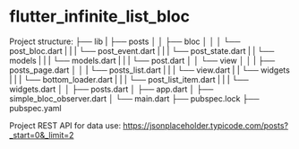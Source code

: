 # flutter_infinite_list_bloc
Project structure:
├── lib
|   ├── posts
│   │   ├── bloc
│   │   │   └── post_bloc.dart
|   |   |   └── post_event.dart
|   |   |   └── post_state.dart
|   |   └── models
|   |   |   └── models.dart
|   |   |   └── post.dart
│   │   └── view
│   │   |   ├── posts_page.dart
│   │   |   └── posts_list.dart
|   |   |   └── view.dart
|   |   └── widgets
|   |   |   └── bottom_loader.dart
|   |   |   └── post_list_item.dart
|   |   |   └── widgets.dart
│   │   ├── posts.dart
│   ├── app.dart
│   ├── simple_bloc_observer.dart
│   └── main.dart
├── pubspec.lock
├── pubspec.yaml

Project REST API for data use: https://jsonplaceholder.typicode.com/posts?_start=0&_limit=2
